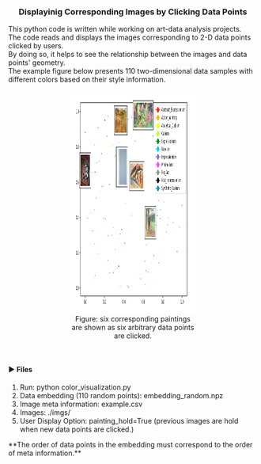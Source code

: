 <h3 align="center">Displayinig Corresponding Images by Clicking Data Points</h3>
<div align="left">
This python code is written while working on art-data analysis projects.<br>
The code reads and displays the images corresponding to 2-D data points clicked by users. <br>
By doing so, it helps to see the relationship between the images and data points' geometry. <br>
The example figure below presents 110 two-dimensional data samples with different colors based on their style information. <br>

<div align="center">
<figure style="width: 50%; font-style: itlaic; font-size: smaller text-align: center;">
<img src="example.png" width=570 height=450><br/>
<figcaption>Figure: six corresponding paintings are shown as six arbitrary data points are clicked.</figcaption>
</figure>
</div>
</br>


<h4>&#x25BA; Files</h4>
<ol>
<li> Run: python color_visualization.py
<li> Data embedding (110 random points): embedding_random.npz
<li> Image meta information: example.csv
<li> Images: ./imgs/
<li> User Display Option: painting_hold=True (previous images are hold when new data points are clicked.)
</ol>

&#42;&#42;The order of data points in the embedding must correspond to the order of meta information.&#42;&#42;